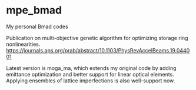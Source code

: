 # mpe_bmad
My personal Bmad codes

Publication on multi-objective genetic algorithm for optimizing storage ring nonlinearities.
https://journals.aps.org/prab/abstract/10.1103/PhysRevAccelBeams.19.044001

Latest version is moga_ma, which extends my original code by adding emittance optimization and better support
for linear optical elements.  Applying ensembles of lattice imperfections is also well-support now.
